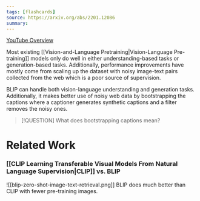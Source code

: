 ```yaml
---
tags: [flashcards]
source: https://arxiv.org/abs/2201.12086
summary:
---
```


[YouTube Overview](https://youtu.be/X2k7n4FuI7c)

Most existing [[Vision-and-Language Pretraining|Vision-Language Pre-training]] models only do well in either understanding-based tasks or generation-based tasks. Additionally, performance improvements have mostly come from scaling up the dataset with noisy image-text pairs collected from the web which is a poor source of supervision.

BLIP can handle both vision-language understanding and generation tasks. Additionally, it makes better use of noisy web data by bootstrapping the captions where a captioner generates synthetic captions and a filter removes the noisy ones.

> [!QUESTION] What does bootstrapping captions mean?

# Related Work
### [[CLIP Learning Transferable Visual Models From Natural Language Supervision|CLIP]] vs. BLIP
![[blip-zero-shot-image-text-retrieval.png]]
BLIP does much better than CLIP with fewer pre-training images. 